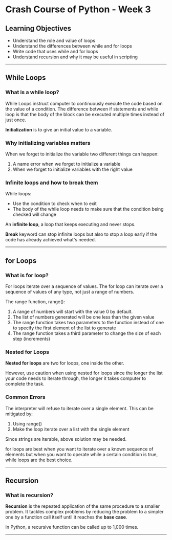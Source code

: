 # Crash Course of Python - Week 3

## Learning Objectives
* Understand the role and value of loops
* Understand the differences between while and for loops
* Write code that uses while and for loops
* Understand recursion and why it may be useful in scripting

---

## While Loops
### What is a while loop?
While Loops instruct computer to continuously execute the code based on the value of a condition. The difference between if statements and while loop is that the body of the block can be executed multiple times instead of just once.

**Initialization** is to give an initial value to a variable.

### Why initializing variables matters
When we forget to initialize the variable two different things can happen:
1. A name error when we forget to initialize a variable 
2. When we forget to initialize variables with the right value

### Infinite loops and how to break them
While loops:
* Use the condition to check when to exit
* The body of the while loop needs to make sure that the condition being checked will change

An **infinite loop**, a loop that keeps executing and never stops.

**Break** keyword can stop infinite loops but also to stop a loop early if the code has already achieved what's needed.

---

## for Loops
### What is for loop?
For loops iterate over a sequence of values. The for loop can iterate over a sequence of values of any type, not just a range of numbers.

The range function, range():
1. A range of numbers will start with the value 0 by default.
2. The list of numbers generated will be one less than the given value
3. The range function takes two parameters to the function instead of one to specify the first element of the list to generate
4. The range function takes a third parameter to change the size of each step (increments)

### Nested for Loops
**Nested for loops** are two for loops, one inside the other.

However, use caution when using nested for loops since the longer the list your code needs to iterate through, the longer it takes computer to complete the task. 

### Common Errors
The interpreter will refuse to iterate over a single element. This can be mitigated by:
1. Using range()
2. Make the loop iterate over a list with the single element

Since strings are iterable, above solution may be needed. 

for loops are best when you want to iterate over a known sequence of elements but when you want to operate while a certain condition is true, while loops are the best choice.

---

## Recursion
### What is recursion?
**Recursion** is the repeated application of the same procedure to a smaller problem. It tackles complex problems by reducing the problem to a simpler one by a function call itself until it reaches the **base case**.

In Python, a recursive function can be called up to 1,000 times.

---
